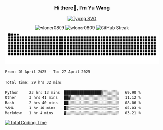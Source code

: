<h3 align="center">Hi there👋, I'm Yu Wang</h1>

<p align="center"><a href="https://git.io/typing-svg"><img src="https://readme-typing-svg.demolab.com?font=Alex+Brush&size=18&pause=1000&color=716A50&background=6F66FF00&center=true&vCenter=true&width=435&lines=To+love+oneself+is+the+beginning+of+a+lifelong+romance.+%E2%80%94+Oscar+Wilde" alt="Typing SVG" /></a></p>


<p align="center">
 <img src="https://github-readme-stats.vercel.app/api/top-langs?username=wloner0809&show_icons=true&locale=en&layout=compact" alt="wloner0809" height=120 />
 <img src="https://github-readme-stats.vercel.app/api?username=wloner0809&show_icons=true&locale=en" alt="wloner0809" height=120 />
 <img src="https://github-readme-streak-stats.herokuapp.com?user=wloner0809&theme=microsoft" alt="GitHub Streak" height=120 />
 <img src="https://github.com/Wloner0809/Wloner0809/blob/output/github-contribution-grid-snake.svg">
</p>
 
<!--START_SECTION:waka-->

```txt
From: 20 April 2025 - To: 27 April 2025

Total Time: 29 hrs 32 mins

Python     23 hrs 13 mins  █████████████████▒░░░░░░░   69.90 %
Other      3 hrs 41 mins   ██▓░░░░░░░░░░░░░░░░░░░░░░   11.12 %
Bash       2 hrs 40 mins   ██░░░░░░░░░░░░░░░░░░░░░░░   08.06 %
YAML       1 hr 40 mins    █▒░░░░░░░░░░░░░░░░░░░░░░░   05.03 %
Markdown   1 hr 4 mins     ▓░░░░░░░░░░░░░░░░░░░░░░░░   03.21 %
```

<!--END_SECTION:waka-->

[![Total Coding Time](https://wakatime.com/badge/user/3b010e91-e8bb-445f-9eac-c8ab5bc30cb6.svg)](https://wakatime.com/@3b010e91-e8bb-445f-9eac-c8ab5bc30cb6)
